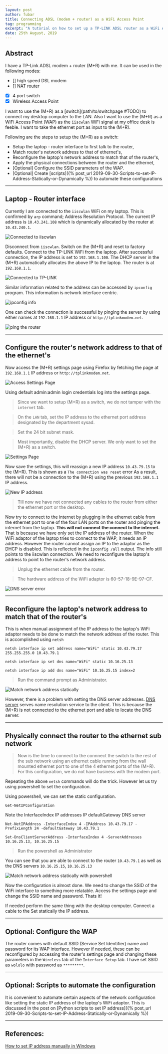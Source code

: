 ```yaml
---
layout: post
author: fubar
title: Connecting ADSL (modem + router) as a WiFi Access Point
tag: programming
excerpt: "A tutorial on how to set up a TP-LINK ADSL router as a WiFi Access Point (WAP). It also gives description on how the IP addresses are assigned across networks."
date: 25th August, 2019
---
```


## Abstract

I have a TP-Link ADSL modem + router (M+R) with me. It can be used in the following modes:
- [] high speed DSL modem
- [] NAT router
- [x] 4 port switch
- [x] Wireless Access Point

I want to use the (M+R) as a [switch](path/to/switchpage #TODO) to connect my desktop computer to the LAN. Also I want to use the (M+R) as a WiFi Access Point (WAP) as the `iiscwlan` WiFi signal at my office desk is feeble. I want to take the ethernet port as input to the (M+R).

Following are the steps  to setup the (M+R) as a switch:
- Setup the laptop - router interface to first talk to the router,
- Match router's network address to that of ethernet's,
- Reconfigure the laptop's network address to match that of the router's,
- Apply the physical connections between the router and the ethernet,
- [Optional] Configure the SSID parameters of the WAP.
- [Optional] Create [scripts]({% post_url 2019-09-30-Scripts-to-set-IP-Address-Statically-or-Dynamically %}) to automate these configurations

---

## Laptop - Router interface

Currently I am connected to the `iiscwlan` WiFi on my laptop. This is confirmed by `arp` command; Address Resolution Protocol. The current IP address is `10.43.241.108` which is dynamically allocated by the router at `10.43.240.1`.

![Connected to iiscwlan](/assets/images/Networking/NetworkingModemRouterAsAccessPoint.png)

Disconnect from `iiscwlan`. Switch on the (M+R) and reset to factory defaults. Connect to the TP-LINK WiFi from the laptop. After successful connection, the IP address is set to `192.168.1.100`. The DHCP server in the (M+R) automatically allocates the above IP to the laptop. The router is at `192.168.1.1`.

![Connected to TP-LINK](/assets/images/Networking/NetworkingModemRouterAsAccessPoint3.png)

Similar information related to the address can be accessed by `ipconfig` program. This information is network interface centric.

![ipconfig info](/assets/images/Networking/NetworkingModemRouterAsAccessPoint4.png)

One can check the connection is successful by pinging the server by using either names at `192.168.1.1` IP address or `http://tplinkmodem.net`.

![ping the router](/assets/images/Networking/NetworkingModemRouterAsAccessPoint8.png)

---

## Configure the router's network address to that of the ethernet's

Now access the (M+R) settings page using Firefox by fetching the page at `192.168.1.1` IP address or `http://tplinkmodem.net`.

![Access Settings Page](/assets/images/Networking/NetworkingModemRouterAsAccessPoint9.png)

Using default admin:admin login credentials log into the settings page.

> Since we want to setup (M+R) as a switch, we do not tamper with the `internet` tab.

> On the `LAN` tab, set the IP address to the ethernet port address designated by the department sysad.

> Set the 24 bit subnet mask.

> Most importantly, disable the DHCP server. We only want to set the (M+R) as a switch.

![Settings Page](/assets/images/Networking/NetworkingModemRouterAsAccessPoint12.png)

Now save the settings, this will reassign a new IP address `10.43.79.15` to the (M+R). This is shown as a `The connection was reset` error As a result, there will not be a connection to the (M+R) using the previous `192.168.1.1` IP address.

![New IP address](/assets/images/Networking/NetworkingModemRouterAsAccessPoint13.png)

> Till now we have not connected any cables to the router from either the ethernet port or the desktop.

Now try to connect to the internet by plugging in the ethernet cable from the ethernet port to one of the four LAN ports on the router and pinging the internet from the laptop. **This will not connect the connect to the internet.** That is because we have only set the IP address of the router. When the WiFi adaptor of the laptop tries to connect to the WAP, it needs an IP address. However the router cannot assign an IP to the adaptor as the DHCP is disabled. This is reflected in the `ipconfig /all` output. The info still points to the iiscwlan connection. We need to reconfigure the laptop's address to point to the router's network address.

> Unplug the ethernet cable from the router.

> The hardware address of the WiFi adaptor is 60-57-18-9E-97-CF.

![DNS server error](/assets/images/Networking/NetworkingModemRouterAsAccessPoint14.png)

---

## Reconfigure the laptop's network address to match that of the router's

This is when manual assignment of the IP address to the laptop's WiFi adaptor needs to be done to match the network address of the router. This is accomplished using `netsh`

`netsh interface ip set address name="WiFi" static 10.43.79.17 255.255.255.0 10.43.79.1`

`netsh interface ip set dns name="WiFi" static 10.16.25.13`

`netsh interface ip add dns name="WiFi" 10.16.25.15 index=2`

> Run the command prompt as Administrator.

![Match network address statically](/assets/images/Networking/NetworkingModemRouterAsAccessPoint15.png)

However, there is a problem with setting the DNS server addresses. [DNS server](/page/to/DNS-server) serves name resolution service to the client. This is because the (M+R) is not connected to the ethernet port and able to locate the DNS server.

---

## Physically connect the router to the ethernet sub network

> Now is the time to connect to the connnect the switch to the rest of the sub network using an ethernet cable running from the wall mounted ethernet port to one of the 4 ethernet ports of the (M+R). For this configuration, we do not have business with the modem port.

Repeating the above `netsh` commands will do the trick. However let us try using powershell to set the configuration.


Using powershell, we can set the static configuration.

`Get-NetIPConfiguration`

Note the InterfaceIndex
IP addresses
IP defaultGateway
DNS server

`Net-NetIPAddress -InterfaceIndex 4 -IPAddress 10.43.79.17 -PrefixLength 24 -defaultGateway 10.43.79.1`

`Set-DnsClientServerAddress -InterfaceIndex 4 -ServerAddresses 10.16.25.13, 10.16.25.15`

> Run the powershell as Administrator

You can see that you are able to connect to the router `10.43.79.1` as well as the DNS servers `10.16.25.15`, `10.16.25.13`

 ![Match network address statically with powershell](/assets/images/Networking/NetworkingModemRouterAsAccessPoint16.png)

Now the configuration is almost done. We need to change the SSID of the WiFi interface to something more relatable. Access the settings page and change the SSID name and password. Thats it!

If needed perform the same thing with the desktop computer. Connect a cable to the Set statically the IP address.

---

## Optional: Configure the WAP

The router comes with default SSID (Service Set Identifier) name and password for its WAP interface. However if needed, these can be reconfigured by accessing the router's settings page and changing these parameters in the `Wireless` tab of the `Interface Setup` tab. I have set SSID as `wololo` with password as `*********`.

---

## Optional: Scripts to automate the configuration

It is convenient to automate certain aspects of the network configuration like setting the static IP address of the laptop's WiFi adaptor. This is discussed in the post on [Python scripts to set IP address]({% post_url 2019-09-30-Scripts-to-set-IP-Address-Statically-or-Dynamically %})

---

## **References:**

[How to set IP address manually in Windows](https://pureinfotech.com/set-static-ip-address-windows-10/)
